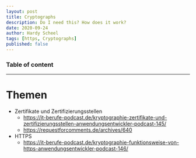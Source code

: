```yaml
---
layout: post
title: Cryptographs
description: Do I need this? How does it work?
date: 2020-09-24
author: Hardy Scheel
tags: [https, Cryptographs]
published: false
---
```


### Table of content

---

# Themen
* Zertifikate und Zertifizierungsstellen
    * https://it-berufe-podcast.de/kryptographie-zertifikate-und-zertifizierungsstellen-anwendungsentwickler-podcast-145/
    * https://requestforcomments.de/archives/640
* HTTPS
    * https://it-berufe-podcast.de/kryptographie-funktionsweise-von-https-anwendungsentwickler-podcast-146/